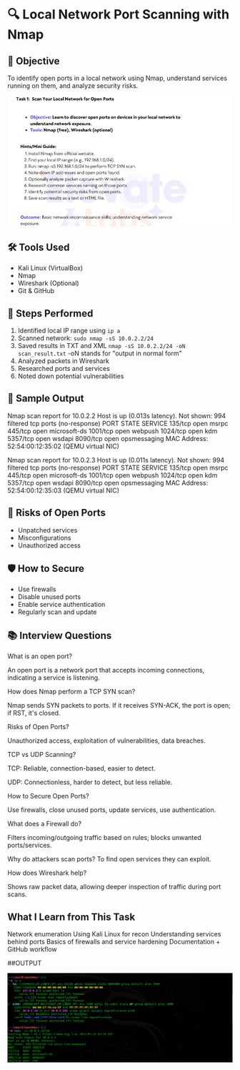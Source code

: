 # 🔍 Local Network Port Scanning with Nmap

## 📌 Objective
To identify open ports in a local network using Nmap, understand services running on them, and analyze security risks.

![img alt](https://github.com/santhosheyzz/Local-Network-Port-Scanning/blob/cfe19604c37ad624fd193b3d2272a77274d54275/Task%201.png)

## 🛠️ Tools Used
- Kali Linux (VirtualBox)
- Nmap
- Wireshark (Optional)
- Git & GitHub

## 🧪 Steps Performed
1. Identified local IP range using `ip a`
2. Scanned network: `sudo nmap -sS 10.0.2.2/24`
3. Saved results in TXT and XML `nmap -sS 10.0.2.2/24 -oN scan_result.txt`
 -oN stands for "output in normal form"
4. Analyzed packets in Wireshark
5. Researched ports and services
6. Noted down potential vulnerabilities

## 📄 Sample Output
Nmap scan report for 10.0.2.2
Host is up (0.013s latency).
Not shown: 994 filtered tcp ports (no-response)
PORT     STATE SERVICE
135/tcp  open  msrpc
445/tcp  open  microsoft-ds
1001/tcp open  webpush
1024/tcp open  kdm
5357/tcp open  wsdapi
8090/tcp open  opsmessaging
MAC Address: 52:54:00:12:35:02 (QEMU virtual NIC)

Nmap scan report for 10.0.2.3
Host is up (0.011s latency).
Not shown: 994 filtered tcp ports (no-response)
PORT     STATE SERVICE
135/tcp  open  msrpc
445/tcp  open  microsoft-ds
1001/tcp open  webpush
1024/tcp open  kdm
5357/tcp open  wsdapi
8090/tcp open  opsmessaging
MAC Address: 52:54:00:12:35:03 (QEMU virtual NIC)


## 🔐 Risks of Open Ports
- Unpatched services
- Misconfigurations
- Unauthorized access

## 🛡️ How to Secure
- Use firewalls
- Disable unused ports
- Enable service authentication
- Regularly scan and update

## 📚 Interview Questions
What is an open port?

An open port is a network port that accepts incoming connections, indicating a service is listening.

How does Nmap perform a TCP SYN scan?

Nmap sends SYN packets to ports. If it receives SYN-ACK, the port is open; if RST, it's closed.

Risks of Open Ports?

Unauthorized access, exploitation of vulnerabilities, data breaches.

TCP vs UDP Scanning?

TCP: Reliable, connection-based, easier to detect.

UDP: Connectionless, harder to detect, but less reliable.

How to Secure Open Ports?

Use firewalls, close unused ports, update services, use authentication.

What does a Firewall do?

Filters incoming/outgoing traffic based on rules; blocks unwanted ports/services.

Why do attackers scan ports?
To find open services they can exploit.

How does Wireshark help?

Shows raw packet data, allowing deeper inspection of traffic during port scans.


## What I Learn from This Task
Network enumeration
Using Kali Linux for recon
Understanding services behind ports
Basics of firewalls and service hardening
Documentation + GitHub workflow

##OUTPUT

![img alt](https://github.com/santhosheyzz/Local-Network-Port-Scanning/blob/09d2d156c39ed8b824d800793856fcc1adc9e705/Output.png)
